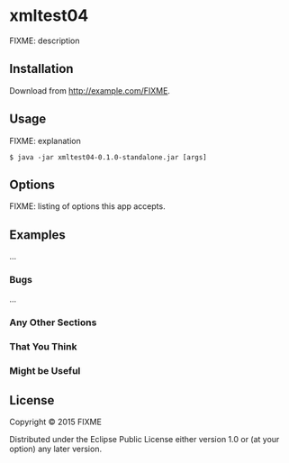 # xmltest04

FIXME: description

## Installation

Download from http://example.com/FIXME.

## Usage

FIXME: explanation

    $ java -jar xmltest04-0.1.0-standalone.jar [args]

## Options

FIXME: listing of options this app accepts.

## Examples

...

### Bugs

...

### Any Other Sections
### That You Think
### Might be Useful

## License

Copyright © 2015 FIXME

Distributed under the Eclipse Public License either version 1.0 or (at
your option) any later version.
